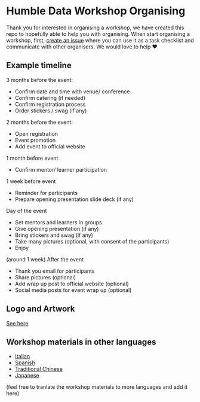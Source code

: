 # Humble Data Workshop Organising

Thank you for interested in organising a workshop, we have created this repo to hopefully able to help you with organising. When start organising a workshop, first, [create an issue](https://github.com/HumbleData/workshop-organising/issues/new?template=organising-a-workshop.md) where you can use it as a task checklist and communicate with other organisers. We would love to help ❤️

## Example timeline

3 months before the event:

* Confirm date and time with venue/ conference  
* Confirm catering (if needed)  
* Confirm registration process  
* Order stickers / swag (if any)

2 months before the event:

* Open registration  
* Event promotion  
* Add event to official website

1 month before event

* Confirm mentor/ learner participation

1 week before event

* Reminder for participants  
* Prepare opening presentation slide deck (if any)

Day of the event

* Set mentors and learners in groups  
* Give opening presentation (if any)  
* Bring stickers and swag (if any)  
* Take many pictures (optional, with consent of the participants)  
* Enjoy

(around 1 week) After the event 

* Thank you email for participants  
* Share pictures (optional)  
* Add wrap up post to official website (optional)  
* Social media posts for event wrap up (optional)

## Logo and Artwork

[See here](https://github.com/HumbleData/artwork)

## Workshop materials in other languages

* [Italian](https://github.com/HumbleData/online-workshop-italian-v2)
* [Spanish](https://github.com/HumbleData/beginners-data-workshop/tree/spanish)
* [Traditional Chinese](https://github.com/HumbleData/beginners-data-workshop/tree/zh-trad)
* [Japanese](https://github.com/PyLadiesTokyo/HumbleData-beginners-data-workshop)

(feel free to tranlate the workshop materials to more languages and add it here)
